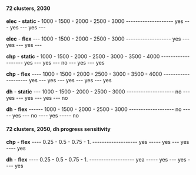 

#### 72 clusters, 2030

__elec__  -  __static__ -  1000  -  1500  -  2000  -  2500  -  3000
--------------------  yes --- yes ---  yes  ---     

__elec__  -  __flex__  ---  1000  -  1500  -  2000  -  2500  -  3000
-------------------  yes ---  yes  ---  yes  --- 

__chp__  -  __static__  -  1000  -  1500  -  2000  -  2500  -  3000 - 3500 - 4000
-------------------  yes  ---  yes ---  no  ---  yes  ---  yes

__chp__  -  __flex__  ----  1000  - 1500  -  2000  -  2500  -  3000 - 3500 - 4000
--------------------  yes --- yes  ---  yes  ---  yes   ---   yes 

__dh__  -  __static__  ---  1000  -  1500  -  2000  -  2500  -  3000
--------------------  no  ---  yes ---  yes --- yes  ---   no  

__dh__  -  __flex__  ------  1000  -  1500  -  2000  -  2500  -  3000
-------------------  no  -----  yes  ---  no   ----   yes  ----- no



#### 72 clusters, 2050, dh progress sensitivity


__chp__  -  __flex__  ----  0.25  - 0.5  -  0.75  -  1. 
-------------------  yes  -----  yes  ---  yes   ----   yes

__dh__  -  __flex__  ----  0.25  - 0.5  -  0.75  -  1. 
-------------------  yea  -----  yes  ---  yes   ----   yes